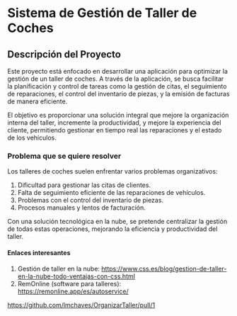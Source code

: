 # Sistema de Gestión de Taller de Coches

## Descripción del Proyecto
Este proyecto está enfocado en desarrollar una aplicación para optimizar la gestión de un taller de coches. A través de la aplicación, se busca facilitar la planificación y control de tareas como la gestión de citas, el seguimiento de reparaciones, el control del inventario de piezas, y la emisión de facturas de manera eficiente. 

El objetivo es proporcionar una solución integral que mejore la organización interna del taller, incremente la productividad, y mejore la experiencia del cliente, permitiendo gestionar en tiempo real las reparaciones y el estado de los vehículos.

### Problema que se quiere resolver
Los talleres de coches suelen enfrentar varios problemas organizativos:
1. Dificultad para gestionar las citas de clientes.
2. Falta de seguimiento eficiente de las reparaciones de vehículos.
3. Problemas con el control del inventario de piezas.
4. Procesos manuales y lentos de facturación.

Con una solución tecnológica en la nube, se pretende centralizar la gestión de todas estas operaciones, mejorando la eficiencia y productividad del taller.

#### Enlaces interesantes
1. Gestión de taller en la nube: https://www.css.es/blog/gestion-de-taller-en-la-nube-todo-ventajas-con-css.html
2. RemOnline (software para talleres): https://remonline.app/es/autoservice/



https://github.com/lmchaves/OrganizarTaller/pull/1
